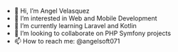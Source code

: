 - 👋 Hi, I’m Angel Velasquez
- 👀 I’m interested in Web and Mobile Development
- 🌱 I’m currently learning Laravel and Kotlin
- 💞️ I’m looking to collaborate on PHP Symfony projects
- 📫 How to reach me: @angelsoft071

<!---
angelsoft071/angelsoft071 is a ✨ special ✨ repository because its `README.md` (this file) appears on your GitHub profile.
You can click the Preview link to take a look at your changes.
--->
